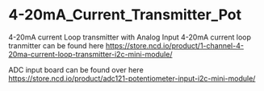 # 4-20mA_Current_Transmitter_Pot
4-20mA current Loop transmitter with Analog Input
4-20mA current loop tranmitter can be found here
https://store.ncd.io/product/1-channel-4-20ma-current-loop-transmitter-i2c-mini-module/

ADC input board can be found over here
https://store.ncd.io/product/adc121-potentiometer-input-i2c-mini-module/
